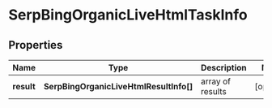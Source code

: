 # SerpBingOrganicLiveHtmlTaskInfo

## Properties

| Name | Type | Description | Notes |
|------------ | ------------- | ------------- | -------------|
**result** | **SerpBingOrganicLiveHtmlResultInfo[]** | array of results |[optional]|